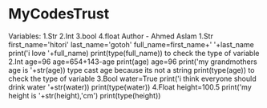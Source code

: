 # MyCodesTrust
Variables: 1.Str 2.Int 3.bool 4.float
Author - Ahmed Aslam
1.Str
first_name='hitori'
last_name='gotoh'
full_name=first_name+' '+last_name
print('i love '+full_name)
print(type(full_name)) to check the type of variable
2.Int
age=96
age=654+143-age
print(age)
age=96
print('my grandmothers age is '+str(age)) type cast age because its not a string
print(type(age)) to check the type of variable
3.Bool
water=True
print('i think everyone should drink water '+str(water))
print(type(water))
4.Float
height=100.5
print('my height is '+str(height),'cm')
print(type(height))
